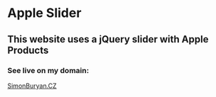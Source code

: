 # Apple Slider

## This website uses a jQuery slider with Apple Products

### See live on my domain:

[SimonBuryan.CZ](http://laborka2017.chytrak.cz/AppleSlider/index.html)

